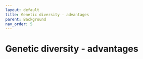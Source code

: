 ```yaml
---
layout: default
title: Genetic diversity - advantages
parent: Background
nav_order: 5
---
```


# Genetic diversity - advantages



